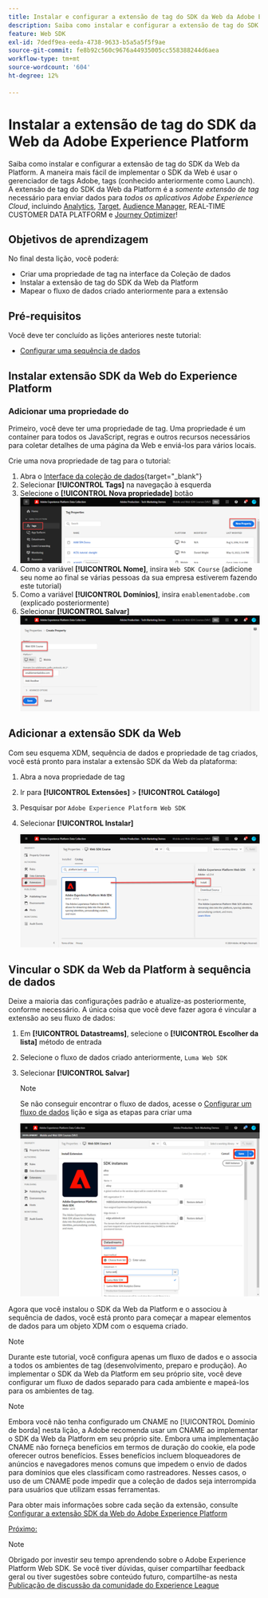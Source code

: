 ```yaml
---
title: Instalar e configurar a extensão de tag do SDK da Web da Adobe Experience Platform
description: Saiba como instalar e configurar a extensão de tag do SDK da Web da Platform na interface da Coleção de dados. Esta lição é parte do tutorial Implementar o Adobe Experience Cloud com o SDK da Web.
feature: Web SDK
exl-id: 7dedf9ea-eeda-4738-9633-b5a5a5f5f9ae
source-git-commit: fe8b92c560c9676a44935005cc558388244d6aea
workflow-type: tm+mt
source-wordcount: '604'
ht-degree: 12%

---
```


# Instalar a extensão de tag do SDK da Web da Adobe Experience Platform

Saiba como instalar e configurar a extensão de tag do SDK da Web da Platform. A maneira mais fácil de implementar o SDK da Web é usar o gerenciador de tags Adobe, tags (conhecido anteriormente como Launch). A extensão de tag do SDK da Web da Platform é a _somente extensão de tag_ necessário para enviar dados para _todos os aplicativos Adobe Experience Cloud_, incluindo [Analytics](setup-analytics.md), [Target](setup-target.md), [Audience Manager](setup-audience-manager.md), REAL-TIME CUSTOMER DATA PLATFORM e [Journey Optimizer](journey-optimizer/setup-web-channel.md)!

## Objetivos de aprendizagem

No final desta lição, você poderá:

* Criar uma propriedade de tag na interface da Coleção de dados
* Instalar a extensão de tag do SDK da Web da Platform
* Mapear o fluxo de dados criado anteriormente para a extensão

## Pré-requisitos

Você deve ter concluído as lições anteriores neste tutorial:

* [Configurar uma sequência de dados](configure-datastream.md)

## Instalar extensão SDK da Web do Experience Platform

### Adicionar uma propriedade do

Primeiro, você deve ter uma propriedade de tag. Uma propriedade é um container para todos os JavaScript, regras e outros recursos necessários para coletar detalhes de uma página da Web e enviá-los para vários locais.

Crie uma nova propriedade de tag para o tutorial:

1. Abra o [Interface da coleção de dados](https://launch.adobe.com/){target="_blank"}
1. Selecionar **[!UICONTROL Tags]** na navegação à esquerda
1. Selecione o **[!UICONTROL Nova propriedade]** botão
   ![Adicionar uma nova propriedade](assets/websdk-property-addNewProperty.png)
1. Como a variável **[!UICONTROL Nome]**, insira `Web SDK Course` (adicione seu nome ao final se várias pessoas da sua empresa estiverem fazendo este tutorial)
1. Como a variável **[!UICONTROL Domínios]**, insira `enablementadobe.com` (explicado posteriormente)
1. Selecionar **[!UICONTROL Salvar]**
   ![Detalhes da propriedade](assets/websdk-property-propertyDetails.png)

## Adicionar a extensão SDK da Web

Com seu esquema XDM, sequência de dados e propriedade de tag criados, você está pronto para instalar a extensão SDK da Web da plataforma:

1. Abra a nova propriedade de tag
1. Ir para **[!UICONTROL Extensões]** > **[!UICONTROL Catálogo]**
1. Pesquisar por `Adobe Experience Platform Web SDK`
1. Selecionar **[!UICONTROL Instalar]**

   ![Instalar extensão SDK da Web](assets/extension-platform-web-sdk.png)


## Vincular o SDK da Web da Platform à sequência de dados

Deixe a maioria das configurações padrão e atualize-as posteriormente, conforme necessário. A única coisa que você deve fazer agora é vincular a extensão ao seu fluxo de dados:

1. Em **[!UICONTROL Datastreams]**, selecione o **[!UICONTROL Escolher da lista]** método de entrada
1. Selecione o fluxo de dados criado anteriormente, `Luma Web SDK`
1. Selecionar **[!UICONTROL Salvar]**

   >[!NOTE]
   >
   > Se não conseguir encontrar o fluxo de dados, acesse o [Configurar um fluxo de dados](configure-datastream.md) lição e siga as etapas para criar uma

   ![Seleção de sequência de dados](assets/extension-luma-web-sdk-datastream-extension.png)

Agora que você instalou o SDK da Web da Platform e o associou à sequência de dados, você está pronto para começar a mapear elementos de dados para um objeto XDM com o esquema criado.

>[!NOTE]
>
>Durante este tutorial, você configura apenas um fluxo de dados e o associa a todos os ambientes de tag (desenvolvimento, preparo e produção). Ao implementar o SDK da Web da Platform em seu próprio site, você deve configurar um fluxo de dados separado para cada ambiente e mapeá-los para os ambientes de tag.

>[!NOTE]
>
>Embora você não tenha configurado um CNAME no [!UICONTROL Domínio de borda] nesta lição, a Adobe recomenda usar um CNAME ao implementar o SDK da Web da Platform em seu próprio site. Embora uma implementação CNAME não forneça benefícios em termos de duração do cookie, ela pode oferecer outros benefícios. Esses benefícios incluem bloqueadores de anúncios e navegadores menos comuns que impedem o envio de dados para domínios que eles classificam como rastreadores. Nesses casos, o uso de um CNAME pode impedir que a coleção de dados seja interrompida para usuários que utilizam essas ferramentas.

Para obter mais informações sobre cada seção da extensão, consulte [Configurar a extensão SDK da Web do Adobe Experience Platform](https://experienceleague.adobe.com/docs/experience-platform/edge/extension/web-sdk-extension-configuration.html?lang=pt-BR)



[Próximo: ](create-data-elements.md)

>[!NOTE]
>
>Obrigado por investir seu tempo aprendendo sobre o Adobe Experience Platform Web SDK. Se você tiver dúvidas, quiser compartilhar feedback geral ou tiver sugestões sobre conteúdo futuro, compartilhe-as nesta [Publicação de discussão da comunidade do Experience League](https://experienceleaguecommunities.adobe.com/t5/adobe-experience-platform-launch/tutorial-discussion-implement-adobe-experience-cloud-with-web/td-p/444996)
